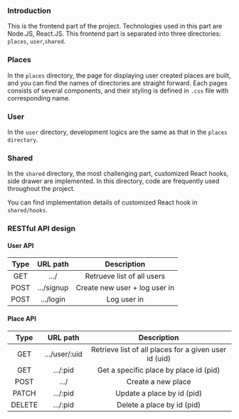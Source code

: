 ### Introduction

This is the frontend part of the project. Technologies used in this part are Node.JS, React.JS. This frontend part is separated into three directories: `places`, `user`,`shared`.

### Places 

In the `places` directory, the page for displaying user created places are built, and you can find the names of directories are straight forward. Each pages consists of several components, and their styling is defined in `.css` file with corresponding name.

### User

In the `user` directory, development logics are the same as that in the `places directory`.

### Shared

In the `shared` directory, the most challenging part, customized React hooks, side drawer are implemented. In this directory, code are frequently used throughout the project.

You can find implementation details of customized React hook in `shared/hooks`.

### RESTful API design

#### User API

| Type |  URL path  |          Description          |
| :--: | :--------: | :---------------------------: |
| GET  |    .../    |  Retrueve list of all users   |
| POST | .../signup | Create new user + log user in |
| POST | .../login  |          Log user in          |

#### Place API

|  Type  |   URL path    |                      Description                      |
| :----: | :-----------: | :---------------------------------------------------: |
|  GET   | .../user/:uid | Retrieve list of all places for a given user id (uid) |
|  GET   |   .../:pid    |        Get a specific place by place id (pid)         |
|  POST  |     .../      |                  Create a new place                   |
| PATCH  |   .../:pid    |              Update a place by id (pid)               |
| DELETE |   .../:pid    |              Delete a place by id (pid)               |

